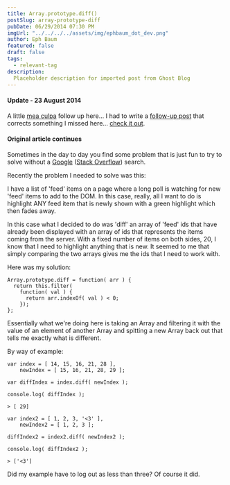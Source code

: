 ```yaml
---
title: Array.prototype.diff()
postSlug: array-prototype-diff
pubDate: 06/29/2014 07:30 PM
imgUrl: "../../../../assets/img/ephbaum_dot_dev.png"
author: Eph Baum
featured: false
draft: false
tags:
  - relevant-tag
description:
  Placeholder description for imported post from Ghost Blog
---
```


#### Update - 23 August 2014

A little [mea culpa](http://en.wiktionary.org/wiki/mea_culpa) follow up here... I had to write a [follow-up post](__GHOST_URL__/array-prototype-diff-followup/) that corrects something I missed here... [check it out](__GHOST_URL__/array-prototype-diff-followup/).

#### Original article continues

Sometimes in the day to day you find some problem that is just fun to try to solve without a [Google](https://lmgtfy.com) ([Stack Overflow](http://lmgtfy.com/?q=stackoverflow.com&l=1)) search.

Recently the problem I needed to solve was this:

I have a list of 'feed' items on a page where a long poll is watching for new 'feed' items to add to the DOM. In this case, really, all I want to do is highlight ANY feed item that is newly shown with a green highlight which then fades away.

In this case what I decided to do was 'diff' an array of 'feed' ids that have already been displayed with an array of ids that represents the items coming from the server. With a fixed number of items on both sides, 20, I know that I need to highlight anything that is new. It seemed to me that simply comparing the two arrays gives me the ids that I need to work with.

Here was my solution:

    
    Array.prototype.diff = function( arr ) { 
      return this.filter( 
        function( val ) { 
          return arr.indexOf( val ) < 0; 
        }); 
    };
    

Essentially what we're doing here is taking an Array and filtering it with the value of an element of another Array and spitting a new Array back out that tells me exactly what is different.

By way of example:

    var index = [ 14, 15, 16, 21, 28 ],
        newIndex = [ 15, 16, 21, 28, 29 ]; 
        
    var diffIndex = index.diff( newIndex ); 
    
    console.log( diffIndex ); 
    
    > [ 29] 
    
    var index2 = [ 1, 2, 3, '<3' ], 
        newIndex2 = [ 1, 2, 3 ]; 
        
    diffIndex2 = index2.diff( newIndex2 ); 
    
    console.log( diffIndex2 );
    
    > ['<3']
    

Did my example have to log out as less than three? Of course it did.
